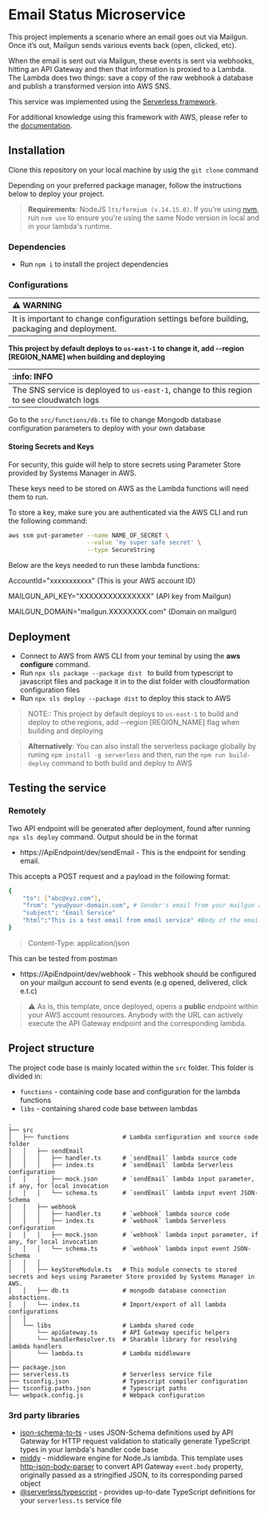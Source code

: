 # Email Status Microservice

This project implements a scenario where an email goes out via Mailgun. Once it’s out, Mailgun sends various events back (open, clicked, etc).

When the email is sent out via Mailgun, these events is sent via webhooks, hitting an API Gateway and then that information is proxied to a Lambda. The Lambda does two things: save a copy of the raw webhook a database and publish a transformed version into AWS SNS.

This service was implemented using the [Serverless framework](https://www.serverless.com/).

For additional knowledge using this framework with AWS, please refer to the [documentation](https://www.serverless.com/framework/docs/providers/aws/).

## Installation

Clone this repository on your local machine by usig the `git clone` command

Depending on your preferred package manager, follow the instructions below to deploy your project.

> **Requirements**: NodeJS `lts/fermium (v.14.15.0)`. If you're using [nvm](https://github.com/nvm-sh/nvm), run `nvm use` to ensure you're using the same Node version in local and in your lambda's runtime.

### Dependencies

- Run `npm i` to install the project dependencies

### Configurations

| :warning: WARNING                                                                           |
| :------------------------------------------------------------------------------------------ |
| It is important to change configuration settings before building, packaging and deployment. |

**This project by default deploys to `us-east-1` to change it, add --region [REGION_NAME] when building and deploying**

| :info: INFO                                                                              |
| :--------------------------------------------------------------------------------------- |
| The SNS service is deployed to `us-east-1`, change to this region to see cloudwatch logs |

Go to the `src/functions/db.ts` file to change Mongodb database configuration parameters to deploy with your own database

#### Storing Secrets and Keys

For security, this guide will help to store secrets using Parameter Store provided by Systems Manager in AWS.

These keys need to be stored on AWS as the Lambda functions will need them to run.

To store a key, make sure you are authenticated via the AWS CLI and run the following command:

```bash
aws ssm put-parameter --name NAME_OF_SECRET \
                      --value 'my super safe secret' \
                      --type SecureString
```

Below are the keys needed to run these lambda functions:

AccountId="xxxxxxxxxxx" (This is your AWS account ID)

MAILGUN_API_KEY="XXXXXXXXXXXXXXX" (API key from Mailgun)

MAILGUN_DOMAIN="mailgun.XXXXXXXX.com" (Domain on mailgun)

## Deployment

- Connect to AWS from AWS CLI from your teminal by using the **aws configure** command.
- Run `npx sls package --package dist ` to build from typescript to javascript files and package it in to the dist folder with cloudformation configuration files
- Run `npx sls deploy --package dist` to deploy this stack to AWS

> NOTE:: This project by default deploys to `us-east-1` to build and deploy to othe regions, add --region [REGION_NAME] flag when building and deploying

> **Alternatively**: You can also install the serverless package globally by runing `npm install -g serverless`
> and then, run the `npm run build-deploy` command to both build and deploy to AWS

## Testing the service

### Remotely

Two API endpoint will be generated after deployment, found after running `npx sls deploy` command. Output should be in the format

- https://ApiEndpoint/dev/sendEmail - This is the endpoint for sending email.

This accepts a POST request and a payload in the following format:

```bash
{
    "to": ["abc@xyz.com"],
    "from": "you@your-domain.com", # Sender's email from your mailgun account
    "subject": "Email Service"
    "html":"This is a test email from email service" #Body of the email
}
```

> Content-Type: application/json

This can be tested from postman

- https://ApiEndpoint/dev/webhook - This webhook should be configured on your mailgun account to send events (e.g opened, delivered, click e.t.c)

> :warning: As is, this template, once deployed, opens a **public** endpoint within your AWS account resources. Anybody with the URL can actively execute the API Gateway endpoint and the corresponding lambda.

## Project structure

The project code base is mainly located within the `src` folder. This folder is divided in:

- `functions` - containing code base and configuration for the lambda functions
- `libs` - containing shared code base between lambdas

```
.
├── src
│   ├── functions               # Lambda configuration and source code folder
│   │   ├── sendEmail
│   │   │   ├── handler.ts      # `sendEmail` lambda source code
│   │   │   ├── index.ts        # `sendEmail` lambda Serverless configuration
│   │   │   ├── mock.json       # `sendEmail` lambda input parameter, if any, for local invocation
│   │   │   └── schema.ts       # `sendEmail` lambda input event JSON-Schema
│   │   ├── webhook
│   │   │   ├── handler.ts      # `webhook` lambda source code
│   │   │   ├── index.ts        # `webhook` lambda Serverless configuration
│   │   │   ├── mock.json       # `webhook` lambda input parameter, if any, for local invocation
│   │   │   └── schema.ts       # `webhook` lambda input event JSON-Schema
│   │   │
│   │   ├── keyStoreModule.ts   # This module connects to stored secrets and keys using Parameter Store provided by Systems Manager in AWS.
│   │   ├── db.ts               # mongodb database connection abstactions.
│   │   └── index.ts            # Import/export of all lambda configurations
│   │
│   └── libs                    # Lambda shared code
│       └── apiGateway.ts       # API Gateway specific helpers
│       └── handlerResolver.ts  # Sharable library for resolving lambda handlers
│       └── lambda.ts           # Lambda middleware
│
├── package.json
├── serverless.ts               # Serverless service file
├── tsconfig.json               # Typescript compiler configuration
├── tsconfig.paths.json         # Typescript paths
└── webpack.config.js           # Webpack configuration
```

### 3rd party libraries

- [json-schema-to-ts](https://github.com/ThomasAribart/json-schema-to-ts) - uses JSON-Schema definitions used by API Gateway for HTTP request validation to statically generate TypeScript types in your lambda's handler code base
- [middy](https://github.com/middyjs/middy) - middleware engine for Node.Js lambda. This template uses [http-json-body-parser](https://github.com/middyjs/middy/tree/master/packages/http-json-body-parser) to convert API Gateway `event.body` property, originally passed as a stringified JSON, to its corresponding parsed object
- [@serverless/typescript](https://github.com/serverless/typescript) - provides up-to-date TypeScript definitions for your `serverless.ts` service file
